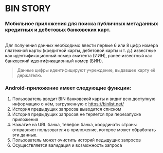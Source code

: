 # BIN STORY

### Мобильное приложения для поиска публичных метаданных кредитных и дебетовых банковских карт.
<br/>
Для получения данных необходимо ввести первые 6 или 8 цифр номера платежной карты (кредитной карты, дебетовой карты и т. д.) известные как идентификационный номер эмитента (ИИН), ранее известный как банковский идентификационный номер (БИН).
<br/>

>Данные цифры идентифицируют учреждение, выдавшее карту её держателю.

### Android-приложение имеет следующие функции:

1. Пользователь вводит BIN банковской карты и видит всю доступную информацию о нём, загруженную с https://binlist.net/
2. История предыдущих запросов выводится списком
3. История предыдущих запросов не теряется при перезапуске приложения
4. Нажатие на URL банка, телефон банка, координаты страны отправляет пользователя в приложение, которое может обработать эти данные.
5. Пользователь может очистить историй педыдущих запросов
6. Осуществляется валидация и возможность запроса 
